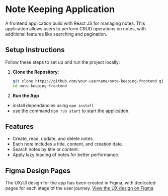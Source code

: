 # Note Keeping Application

A frontend application build with React JS for managing notes. This application allows users to perform CRUD operations on notes, with additional features like searching and pagination.

## Setup Instructions

Follow these steps to set up and run the project locally:

1. **Clone the Repository**:

   ```bash
   git clone https://github.com/your-username/note-keeping-frontend.git
   cd note-keeping-frontend

   ```

2. **Run the App**
- install dependancies using `npm install`
- use the command `npm run start` to start the application.

## Features

- Create, read, update, and delete notes.
- Each note includes a title, content, and creation date.
- Search notes by title or content.
- Apply lazy loading of notes for better performance.

## Figma Design Pages

The UX/UI design for the app has been created in Figma, with dedicated pages for each stage of the user journey.
[View the UX design on Figma](https://www.figma.com/design/huFJzmjoMx4KFm50vTzhsV/Note-Keeper-UX?node-id=0-1&t=LRduZEzNjTapQPfD-1)

